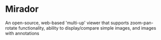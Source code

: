 Mirador
=======

An open-source, web-based 'multi-up' viewer that supports zoom-pan-rotate functionality, ability to display/compare simple images, and images with annotations

